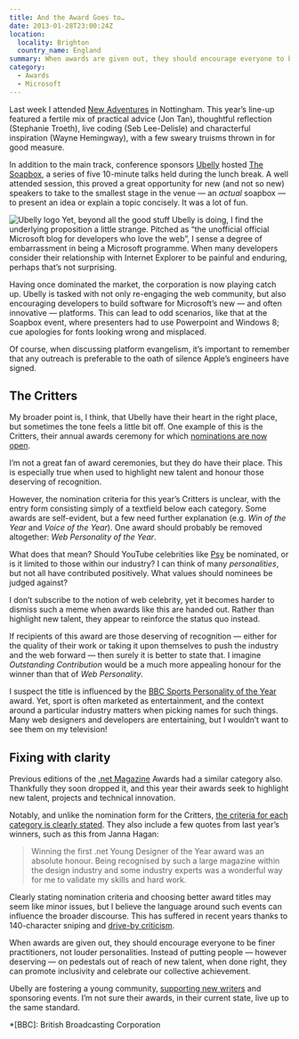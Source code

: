 ```yaml
---
title: And the Award Goes to…
date: 2013-01-28T23:00:24Z
location:
  locality: Brighton
  country_name: England
summary: When awards are given out, they should encourage everyone to be finer practitioners, not louder personalities. Instead of putting people — however deserving — on pedestals out of reach of new talent, when done right, they can promote inclusivity and celebrate our collective achievement.
category:
  - Awards
  - Microsoft
---
```

Last week I attended [New Adventures][1] in Nottingham. This year’s line-up featured a fertile mix of practical advice (Jon Tan), thoughtful reflection (Stephanie Troeth), live coding (Seb Lee-Delisle) and characterful inspiration (Wayne Hemingway), with a few sweary truisms thrown in for good measure.

In addition to the main track, conference sponsors [Ubelly][2] hosted [The Soapbox][3], a series of five 10-minute talks held during the lunch break. A well attended session, this proved a great opportunity for new (and not so new) speakers to take to the smallest stage in the venue — an *actual* soapbox — to present an idea or explain a topic concisely. It was a lot of fun.

![Ubelly logo](ubelly.png) Yet, beyond all the good stuff Ubelly is doing, I find the underlying proposition a little strange. Pitched as “the unofficial official Microsoft blog for developers who love the web”, I sense a degree of embarrassment in being a Microsoft programme. When many developers consider their relationship with Internet Explorer to be painful and enduring, perhaps that’s not surprising.

Having once dominated the market, the corporation is now playing catch up. Ubelly is tasked with not only re-engaging the web community, but also encouraging developers to build software for Microsoft’s new — and often innovative — platforms. This can lead to odd scenarios, like that at the Soapbox event, where presenters had to use Powerpoint and Windows 8; cue apologies for fonts looking wrong and misplaced.

Of course, when discussing platform evangelism, it’s important to remember that any outreach is preferable to the oath of silence Apple’s engineers have signed.

## The Critters

My broader point is, I think, that Ubelly have their heart in the right place, but sometimes the tone feels a little bit off. One example of this is the Critters, their annual awards ceremony for which [nominations are now open][4].

I’m not a great fan of award ceremonies, but they do have their place. This is especially true when used to highlight new talent and honour those deserving of recognition.

However, the nomination criteria for this year’s Critters is unclear, with the entry form consisting simply of a textfield below each category. Some awards are self-evident, but a few need further explanation (e.g. *Win of the Year* and *Voice of the Year*). One award should probably be removed altogether: *Web Personality of the Year*.

What does that mean? Should YouTube celebrities like [Psy][5] be nominated, or is it limited to those within our industry? I can think of many *personalities*, but not all have contributed positively. What values should nominees be judged against?

I don’t subscribe to the notion of web celebrity, yet it becomes harder to dismiss such a meme when awards like this are handed out. Rather than highlight new talent, they appear to reinforce the status quo instead.

If recipients of this award are those deserving of recognition — either for the quality of their work or taking it upon themselves to push the industry and the web forward — then surely it is better to state that. I imagine *Outstanding Contribution* would be a much more appealing honour for the winner than that of *Web Personality*.

I suspect the title is influenced by the [BBC Sports Personality of the Year][6] award. Yet, sport is often marketed as entertainment, and the context around a particular industry matters when picking names for such things. Many web designers and developers are entertaining, but I wouldn’t want to see them on my television!

## Fixing with clarity

Previous editions of the [.net Magazine][7] Awards had a similar category also. Thankfully they soon dropped it, and this year their awards seek to highlight new talent, projects and technical innovation.

Notably, and unlike the nomination form for the Critters, [the criteria for each category is clearly stated][8]. They also include a few quotes from last year’s winners, such as this from Janna Hagan:

> Winning the first .net Young Designer of the Year award was an absolute honour. Being recognised by such a large magazine within the design industry and some industry experts was a wonderful way for me to validate my skills and hard work.

Clearly stating nomination criteria and choosing better award titles may seem like minor issues, but I believe the language around such events can influence the broader discourse. This has suffered in recent years thanks to 140-character sniping and [drive-by criticism][9].

When awards are given out, they should encourage everyone to be finer practitioners, not louder personalities. Instead of putting people — however deserving — on pedestals out of reach of new talent, when done right, they can promote inclusivity and celebrate our collective achievement.

Ubelly are fostering a young community, [supporting new writers][10] and sponsoring events. I’m not sure their awards, in their current state, live up to the same standard.

[1]: https://newadventuresconf.com/2013/
[2]: http://www.ubelly.com
[3]: http://www.ubelly.com/the-soapbox
[4]: http://www.ubelly.com/thecritters/
[5]: https://www.youtube.com/user/officialpsy
[6]: https://www.bbc.co.uk/sport/0/sports-personality/
[7]: http://www.netmagazine.com
[8]: http://netmagazine.com/netawards13
[9]: http://christianheilmann.com/2013/01/27/drive-by-criticism-must-die/
[10]: http://www.ubelly.com/nubelly

*[BBC]: British Broadcasting Corporation
